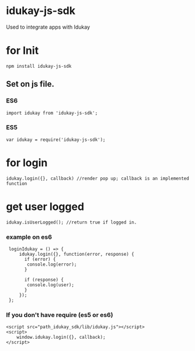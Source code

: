 # idukay-js-sdk
Used to integrate apps with Idukay

# for Init
`npm install idukay-js-sdk`
## Set on js file.
### ES6

`import idukay from 'idukay-js-sdk';`

### ES5
`var idukay = require('idukay-js-sdk');`

# for login
`idukay.login({}, callback) //render pop up; callback is an implemented function`

# get user logged
`idukay.isUserLogged(); //return true if logged in.`

### example on es6
``` 
 loginIdukay = () => {
     idukay.login({}, function(error, response) {
       if (error) {
        console.log(error);
       }

       if (response) {
        console.log(user);
       }
     });
 };
```

### If you don't have require (es5 or es6)
```
<script src="path_idukay_sdk/lib/idukay.js"></script>
<script>
    window.idukay.login({}, callback);
</script>
```


